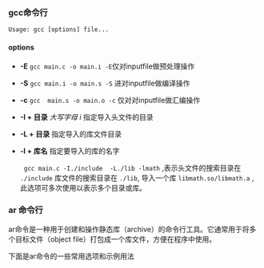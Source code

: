 ### gcc命令行

```shell
Usage: gcc [options] file...
```

#### options

- **-E**   `gcc main.c -o main.i -E`仅对inputfile做预处理操作

- **-S**  `gcc main.i -o main.s -S`  进对inputfile做编译操作

- **-c**  `gcc  main.s -o main.o -c` 仅对对inputfile做汇编操作

- **-I + 目录** *大写字母 i*   指定导入头文件的目录

- **-L + 目录** 指定导入的库文件目录

- **-l + 库名**  指定要导入的库的名字

  ` gcc main.c -I./include  -L./lib -lmath`  ,表示头文件的搜索目录在 `./include` 库文件的搜索目录在 `./lib`, 导入一个库 `libmath.so/libmath.a` , 此选项可多次使用以表示多个目录或库。







### ar 命令行

ar命令是一种用于创建和操作静态库（archive）的命令行工具。它通常用于将多个目标文件（object file）打包成一个库文件，方便在程序中使用。

下面是ar命令的一些常用选项和示例用法 
